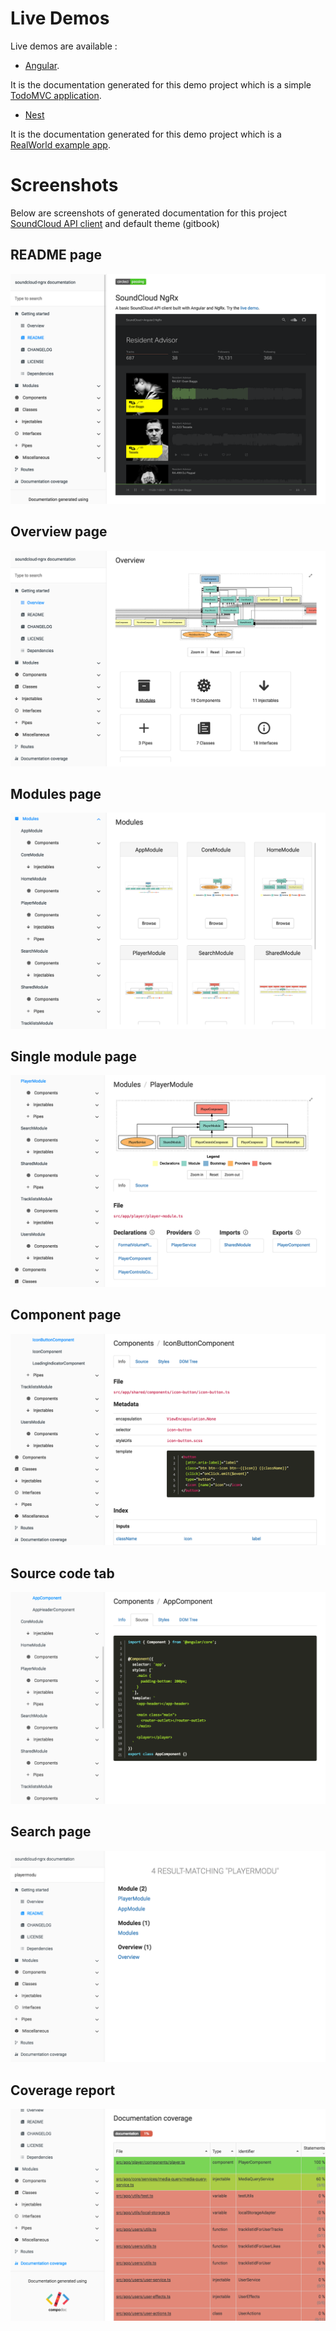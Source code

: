 # Live Demos

Live demos are available :

-   [Angular](https://compodoc.github.io/compodoc-demo-todomvc-angular/).

It is the documentation generated for this demo project which is a simple [TodoMVC application](https://github.com/compodoc/compodoc-demo-todomvc-angular).

-   [Nest](https://compodoc.github.io/compodoc-demo-nestjs/)

It is the documentation generated for this demo project which is a [RealWorld example app](https://github.com/compodoc/compodoc-demo-nestjs).

# Screenshots

Below are screenshots of generated documentation for this project [SoundCloud API client](https://github.com/r-park/soundcloud-ngrx) and default theme (gitbook)

## README page

![screenshot-1](https://raw.githubusercontent.com/compodoc/website/develop/src/assets/img/screenshots/1.png)

## Overview page

![screenshot-2](https://raw.githubusercontent.com/compodoc/website/develop/src/assets/img/screenshots/2.png)

## Modules page

![screenshot-3](https://raw.githubusercontent.com/compodoc/website/develop/src/assets/img/screenshots/3.png)

## Single module page

![screenshot-4](https://raw.githubusercontent.com/compodoc/website/develop/src/assets/img/screenshots/4.png)

## Component page

![screenshot-5](https://raw.githubusercontent.com/compodoc/website/develop/src/assets/img/screenshots/5.png)

## Source code tab

![screenshot-7](https://raw.githubusercontent.com/compodoc/website/develop/src/assets/img/screenshots/7.png)

## Search page

![screenshot-6](https://raw.githubusercontent.com/compodoc/website/develop/src/assets/img/screenshots/6.png)

## Coverage report

![screenshot-8](https://raw.githubusercontent.com/compodoc/website/develop/src/assets/img/screenshots/8.png)
